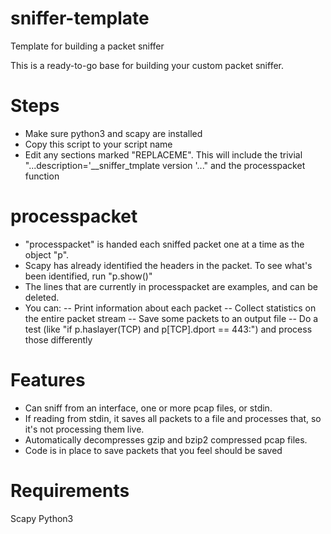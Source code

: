 # sniffer-template
Template for building a packet sniffer

This is a ready-to-go base for building your custom packet sniffer.
# Steps
- Make sure python3 and scapy are installed
- Copy this script to your script name
- Edit any sections marked "REPLACEME".  This will include the trivial "...description='__sniffer_tmplate version '..." and the processpacket function


# processpacket
- "processpacket" is handed each sniffed packet one at a time as the object "p".
- Scapy has already identified the headers in the packet.  To see what's been identified, run "p.show()"
- The lines that are currently in processpacket are examples, and can be deleted.
- You can:
-- Print information about each packet
-- Collect statistics on the entire packet stream
-- Save some packets to an output file
-- Do a test (like "if p.haslayer(TCP) and p[TCP].dport == 443:") and process those differently


# Features
- Can sniff from an interface, one or more pcap files, or stdin.
- If reading from stdin, it saves all packets to a file and processes that, so it's not processing them live.
- Automatically decompresses gzip and bzip2 compressed pcap files.
- Code is in place to save packets that you feel should be saved


# Requirements
Scapy
Python3

